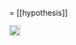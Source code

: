 
= [[hypothesis]]

<img src='https://scrapbox.io/api/pages/nishio/en/icon' alt='en.icon' height="19.5"/>